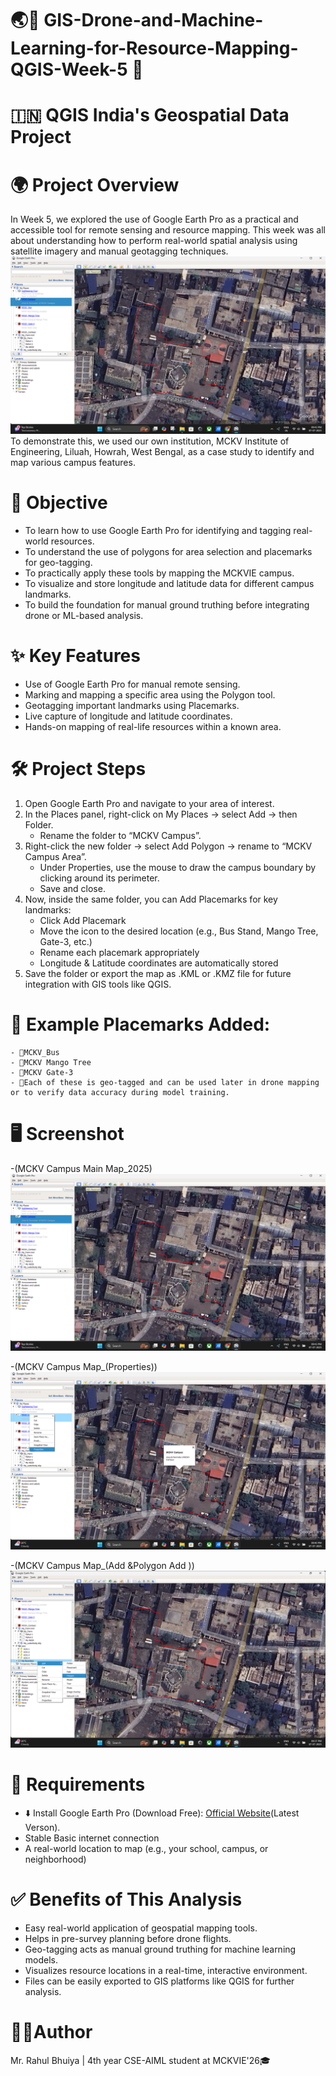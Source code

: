 # 🌏📗 GIS-Drone-and-Machine-Learning-for-Resource-Mapping-QGIS-Week-5 🗾
# 🇮🇳 QGIS India's Geospatial Data Project

# 🌍 Project Overview
In Week 5, we explored the use of Google Earth Pro as a practical and accessible tool for remote sensing and resource mapping. This week was all about understanding how to perform real-world spatial analysis using satellite imagery and manual geotagging techniques.
![MCKV Campus Main Map_2025](https://github.com/RBhuiya/GIS-Drone-and-Machine-Learning-for-Resource-Mapping-QGIS-Week-5/blob/db99c0b0332196cdbf29a3134abba161a5995c2e/Screenshot/MCKV%20Campus%20Main%20Map_2025.png)
To demonstrate this, we used our own institution, MCKV Institute of Engineering, Liluah, Howrah, West Bengal, as a case study to identify and map various campus features.

# 🎯 Objective
- To learn how to use Google Earth Pro for identifying and tagging real-world resources.
- To understand the use of polygons for area selection and placemarks for geo-tagging.
- To practically apply these tools by mapping the MCKVIE campus.
- To visualize and store longitude and latitude data for different campus landmarks.
- To build the foundation for manual ground truthing before integrating drone or ML-based analysis.

# ✨ Key Features
- Use of Google Earth Pro for manual remote sensing.
- Marking and mapping a specific area using the Polygon tool.
- Geotagging important landmarks using Placemarks.
- Live capture of longitude and latitude coordinates.
- Hands-on mapping of real-life resources within a known area.

# 🛠️ Project Steps
1. Open Google Earth Pro and navigate to your area of interest.
2. In the Places panel, right-click on My Places → select Add → then Folder.
    - Rename the folder to “MCKV Campus”.
3. Right-click the new folder → select Add Polygon → rename to “MCKV Campus Area”.
    - Under Properties, use the mouse to draw the campus boundary by clicking around its perimeter.
    - Save and close.
4. Now, inside the same folder, you can Add Placemarks for key landmarks:
    - Click Add Placemark
    - Move the icon to the desired location (e.g., Bus Stand, Mango Tree, Gate-3, etc.)
    - Rename each placemark appropriately
    - Longitude & Latitude coordinates are automatically stored
5. Save the folder or export the map as .KML or .KMZ file for future integration with GIS tools like QGIS.

# 📍 Example Placemarks Added:
    - 📌MCKV_Bus
    - 📌MCKV Mango Tree
    - 📌MCKV Gate-3
    - 📌Each of these is geo-tagged and can be used later in drone mapping or to verify data accuracy during model training.

# 🖥️ Screenshot
-(MCKV Campus Main Map_2025)
![MCKV Campus Main Map_2025](https://github.com/RBhuiya/GIS-Drone-and-Machine-Learning-for-Resource-Mapping-QGIS-Week-5/blob/db99c0b0332196cdbf29a3134abba161a5995c2e/Screenshot/MCKV%20Campus%20Main%20Map_2025.png)

-(MCKV Campus Map_(Properties))
![MCKV Campus Map_(Properties)](https://github.com/RBhuiya/GIS-Drone-and-Machine-Learning-for-Resource-Mapping-QGIS-Week-5/blob/db99c0b0332196cdbf29a3134abba161a5995c2e/Screenshot/MCKV%20Campus%20Map_(Properties).png)

-(MCKV Campus Map_(Add &Polygon Add ))
![MCKV Campus Map_(Add &Polygon Add )](https://github.com/RBhuiya/GIS-Drone-and-Machine-Learning-for-Resource-Mapping-QGIS-Week-5/blob/db99c0b0332196cdbf29a3134abba161a5995c2e/Screenshot/MCKV%20Campus%20Map_(Add%20%26Polygon%20Add%20).png)

# 📝 Requirements
- ⬇️ Install Google Earth Pro (Download Free): [Official Website](https://www.google.com/intl/en_in/earth/about/versions/#download-pro)(Latest Verson).
- Stable Basic internet connection
- A real-world location to map (e.g., your school, campus, or neighborhood)

# ✅ Benefits of This Analysis
- Easy real-world application of geospatial mapping tools.
- Helps in pre-survey planning before drone flights.
- Geo-tagging acts as manual ground truthing for machine learning models.
- Visualizes resource locations in a real-time, interactive environment.
- Files can be easily exported to GIS platforms like QGIS for further analysis.

# 👨‍💼Author
Mr. Rahul Bhuiya | 4th year CSE-AIML student at MCKVIE'26🎓







